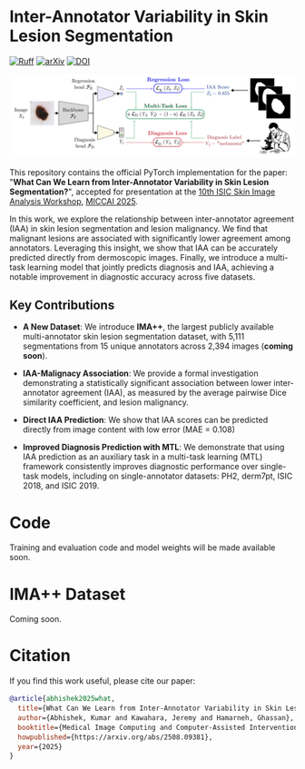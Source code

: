 # Inter-Annotator Variability in Skin Lesion Segmentation
<!-- Ruff badge -->
<!-- arXiv badge -->
<!-- DOI badge -->
<!-- Citation badge - commented out for now -->
[![Ruff](https://img.shields.io/endpoint?url=https://raw.githubusercontent.com/astral-sh/ruff/main/assets/badge/v2.json)](https://github.com/astral-sh/ruff) [![arXiv](https://img.shields.io/badge/arXiv-2508.09381-b31b1b.svg)](https://arxiv.org/abs/2508.09381) [![DOI](https://zenodo.org/badge/DOI/10.1007/978-3-032-05825-6_3.svg)](https://doi.org/10.1007/978-3-032-05825-6_3) 
<!-- [![Citation](https://api.juleskreuer.eu/citation-badge.php?doi=10.1007/978-3-032-05825-6_3)](https://scholar.google.com/citations?view_op=view_citation&hl=en&citation_for_view=HagMdKMAAAAJ:J_g5lzvAfSwC) -->


![IMA++ Overview](OverviewFigure.png)

This repository contains the official PyTorch implementation for the paper: "**What Can We Learn from Inter-Annotator Variability in Skin Lesion Segmentation?**", accepted for presentation at the [10th ISIC Skin Image Analysis Workshop](https://workshop.isic-archive.com/2025/), [MICCAI 2025](https://conferences.miccai.org/2025/en/).

In this work, we explore the relationship between inter-annotator agreement (IAA) in skin lesion segmentation and lesion malignancy. We find that malignant lesions are associated with significantly lower agreement among annotators. Leveraging this insight, we show that IAA can be accurately predicted directly from dermoscopic images. Finally, we introduce a multi-task learning model that jointly predicts diagnosis and IAA, achieving a notable improvement in diagnostic accuracy across five datasets.

## Key Contributions

- **A New Dataset**: We introduce **IMA++**, the largest publicly available multi-annotator skin lesion segmentation dataset, with 5,111 segmentations from 15 unique annotators across 2,394 images (**coming soon**).

- **IAA-Malignacy Association**: We provide a formal investigation demonstrating a statistically significant association between lower inter-annotator agreement (IAA), as measured by the average pairwise Dice similarity coefficient, and lesion malignancy.

- **Direct IAA Prediction**: We show that IAA scores can be predicted directly from image content with low error (MAE = 0.108)

- **Improved Diagnosis Prediction with MTL**: We demonstrate that using IAA prediction as an auxiliary task in a multi-task learning (MTL) framework consistently improves diagnostic performance over single-task models, including on single-annotator datasets: PH2, derm7pt, ISIC 2018, and ISIC 2019.


# Code

Training and evaluation code and model weights will be made available soon.

# IMA++ Dataset

Coming soon.

# Citation

If you find this work useful, please cite our paper:

```bibtex
@article{abhishek2025what,
  title={What Can We Learn from Inter-Annotator Variability in Skin Lesion Segmentation?},
  author={Abhishek, Kumar and Kawahara, Jeremy and Hamarneh, Ghassan},
  booktitle={Medical Image Computing and Computer-Assisted Intervention (MICCAI) ISIC Skin Image Analysis Workshop (MICCAI ISIC)},
  howpublished={https://arxiv.org/abs/2508.09381},
  year={2025}
}
```